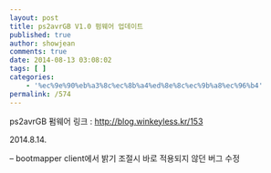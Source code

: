 ```yaml
---
layout: post
title: ps2avrGB V1.0 펌웨어 업데이트
published: true
author: showjean
comments: true
date: 2014-08-13 03:08:02
tags: [ ]
categories:
    - '%ec%9e%90%eb%a3%8c%ec%8b%a4%ed%8e%8c%ec%9b%a8%ec%96%b4'
permalink: /574
---
```

ps2avrGB 펌웨어 링크 : http://blog.winkeyless.kr/153









2014.8.14.



&#8211; bootmapper client에서 밝기 조절시 바로 적용되지 않던 버그 수정